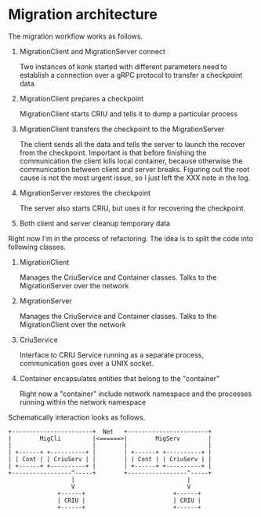 # Migration architecture

The migration workflow works as follows.

1. MigrationClient and MigrationServer connect

	Two instances of konk started with different parameters need to
    establish a connection over a gRPC protocol to transfer a
    checkpoint data.

2. MigrationClient prepares a checkpoint

	MigrationClient starts CRIU and tells it to dump a particular
    process

3. MigrationClient transfers the checkpoint to the MigrationServer

	The client sends all the data and tells the server to launch the
    recover from the checkpoint. Important is that before finishing
    the communication the client kills local container, because
    otherwise the communication between client and server
    breaks. Figuring out the root cause is not the most urgent issue,
    so I just left the XXX note in the log.

4. MigrationServer restores the checkpoint

	The server also starts CRIU, but uses it for recovering the
    checkpoint.

5. Both client and server cleanup temporary data

Right now I'm in the process of refactoring. The idea is to split the
code into following classes.

1. MigrationClient

	Manages the CriuService and Container classes. Talks to the
    MigrationServer over the network

2. MigrationServer

	Manages the CriuService and Container classes. Talks to the
    MigrationClient over the network

3. CriuService

	Interface to CRIU Service running as a separate process,
    communication goes over a UNIX socket.

4. Container encapsulates entities that belong to the "container"

	Right now a "container" include network namespace and the
    processes running within the network namespace


Schematically interaction looks as follows.

	+-----------------------+  Net   +-----------------------+
	|        MigCli         |<======>|        MigServ        |
	|                       |		 |                       |
	| +------+ +----------+ |		 | +------+ +----------+ |
	| | Cont | | CriuServ | |		 | | Cont | | CriuServ | |
	| +------+ +----------+ |		 | +------+ +----------+ |
	+-----------------^-----+		 +-----------------^-----+
                      |                                |
					  V                                V
				  +------+                         +------+
				  | CRIU |						   | CRIU |
				  +------+						   +------+
